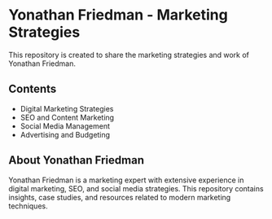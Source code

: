 # Yonathan Friedman - Marketing Strategies  

This repository is created to share the marketing strategies and work of Yonathan Friedman.  

## Contents  
- Digital Marketing Strategies  
- SEO and Content Marketing  
- Social Media Management  
- Advertising and Budgeting  

## About Yonathan Friedman  
Yonathan Friedman is a marketing expert with extensive experience in digital marketing, SEO, and social media strategies. This repository contains insights, case studies, and resources related to modern marketing techniques.  
